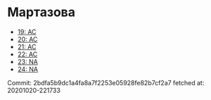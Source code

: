 # Мартазова
- [19: AC](19.md)
- [20: AC](20.md)
- [21: AC](21.md)
- [22: AC](22.md)
- [23: NA](23.md)
- [24: NA](24.md)

Commit: 2bdfa5b9dc1a4fa8a7f2253e05928fe82b7cf2a7
 fetched at: 20201020-221733
